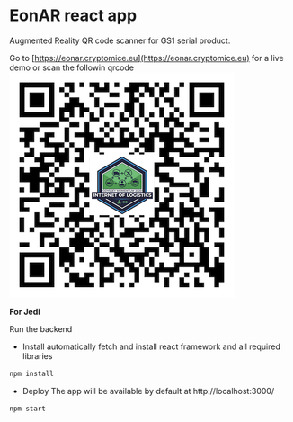 # EonAR react app

Augmented Reality QR code scanner for GS1 serial product.

Go to 
[https://eonar.cryptomice.eu](https://eonar.cryptomice.eu) for a live demo or scan the followin qrcode
![qrcode](https://raw.githubusercontent.com/OdysseyMomentum/Cryptomice-EonAR/main/public/qr-code.png )


**For Jedi** 

Run the backend
- Install
automatically fetch and install react framework and all required libraries
```bash
npm install
```
- Deploy
The app will be available by default at http://localhost:3000/

```bash
npm start
```
